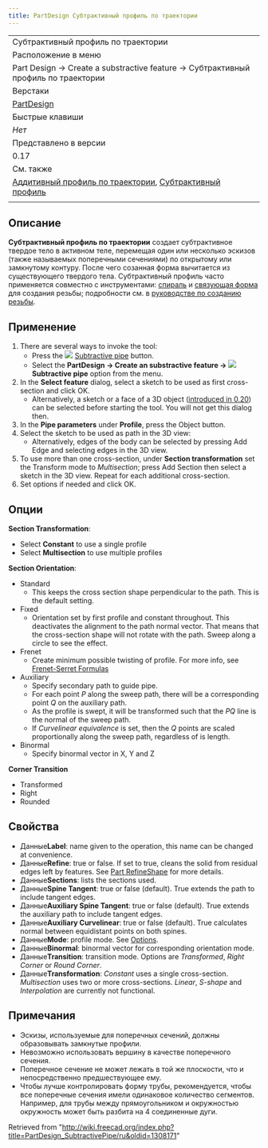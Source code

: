 ```yaml
---
title: PartDesign Субтрактивный профиль по траектории
---
```

|  |
| --- |
| Субтрактивный профиль по траектории |
| Расположение в меню |
| Part Design → Create a substractive feature → Субтрактивный профиль по траектории |
| Верстаки |
| [PartDesign](/PartDesign_Workbench/ru "PartDesign Workbench/ru") |
| Быстрые клавиши |
| *Нет* |
| Представлено в версии |
| 0.17 |
| См. также |
| [Аддитивный профиль по траектории](/PartDesign_AdditivePipe/ru "PartDesign AdditivePipe/ru"), [Субтрактивный профиль](/PartDesign_SubtractiveLoft/ru "PartDesign SubtractiveLoft/ru") |
|  |

## Описание

**Субтрактивный профиль по траектории** создает субтрактивное твердое тело в активном теле, перемещая один или несколько эскизов (также называемых поперечными сечениями) по открытому или замкнутому контуру. После чего созанная форма вычитается из существующего твердого тела. Субтрактивный профиль часто применяется совместно с инструментами: [спираль](/Part_Helix/ru "Part Helix/ru") и [связующая форма](/PartDesign_ShapeBinder/ru "PartDesign ShapeBinder/ru") для создания резьбы; подробности см. в [руководстве по созданию резьбы](/Thread_for_Screw_Tutorial/ru "Thread for Screw Tutorial/ru").

## Применение

1. There are several ways to invoke the tool:
   * Press the ![](/images/PartDesign_SubtractivePipe.svg) [Subtractive pipe](/PartDesign_SubtractivePipe "PartDesign SubtractivePipe") button.
   * Select the **PartDesign → Create an substractive feature → ![](/images/PartDesign_SubtractivePipe.svg) Subtractive pipe** option from the menu.
2. In the **Select feature** dialog, select a sketch to be used as first cross-section and click OK.
   * Alternatively, a sketch or a face of a 3D object ([introduced in 0.20](/Release_notes_0.20 "Release notes 0.20")) can be selected before starting the tool. You will not get this dialog then.
3. In the **Pipe parameters** under **Profile**, press the Object button.
4. Select the sketch to be used as path in the 3D view:
   * Alternatively, edges of the body can be selected by pressing Add Edge and selecting edges in the 3D view.
5. To use more than one cross-section, under **Section transformation** set the Transform mode to *Multisection*; press Add Section then select a sketch in the 3D view. Repeat for each additional cross-section.
6. Set options if needed and click OK.

## Опции

**Section Transformation**:

* Select **Constant** to use a single profile
* Select **Multisection** to use multiple profiles

**Section Orientation**:

* Standard
  + This keeps the cross section shape perpendicular to the path. This is the default setting.
* Fixed
  + Orientation set by first profile and constant throughout. This deactivates the alignment to the path normal vector. That means that the cross-section shape will not rotate with the path. Sweep along a circle to see the effect.
* Frenet
  + Create minimum possible twisting of profile. For more info, see [Frenet-Serret Formulas](https://en.wikipedia.org/wiki/Frenet%E2%80%93Serret_formulas)
* Auxiliary
  + Specify secondary path to guide pipe.
  + For each point *P* along the sweep path, there will be a corresponding point *Q* on the auxiliary path.
  + As the profile is swept, it will be transformed such that the *PQ* line is the normal of the sweep path.
  + If *Curvelinear equivalence* is set, then the *Q* points are scaled proportionally along the sweep path, regardless of is length.
* Binormal
  + Specify binormal vector in X, Y and Z

**Corner Transition**

* Transformed
* Right
* Rounded

## Свойства

* Данные**Label**: name given to the operation, this name can be changed at convenience.
* Данные**Refine**: true or false. If set to true, cleans the solid from residual edges left by features. See [Part RefineShape](/Part_RefineShape "Part RefineShape") for more details.
* Данные**Sections**: lists the sections used.
* Данные**Spine Tangent**: true or false (default). True extends the path to include tangent edges.
* Данные**Auxiliary Spine Tangent**: true or false (default). True extends the auxiliary path to include tangent edges.
* Данные**Auxiliary Curvelinear**: true or false (default). True calculates normal between equidistant points on both spines.
* Данные**Mode**: profile mode. See [Options](#Options).
* Данные**Binormal**: binormal vector for corresponding orientation mode.
* Данные**Transition**: transition mode. Options are *Transformed*, *Right Corner* or *Round Corner*.
* Данные**Transformation**: *Constant* uses a single cross-section. *Multisection* uses two or more cross-sections. *Linear*, *S-shape* and *Interpolation* are currently not functional.

## Примечания

* Эскизы, используемые для поперечных сечений, должны образовывать замкнутые профили.
* Невозможно использовать вершину в качестве поперечного сечения.
* Поперечное сечение не может лежать в той же плоскости, что и непосредственно предшествующее ему.
* Чтобы лучше контролировать форму трубы, рекомендуется, чтобы все поперечные сечения имели одинаковое количество сегментов. Например, для трубы между прямоугольником и окружностью окружность может быть разбита на 4 соединенные дуги.

Retrieved from "<http://wiki.freecad.org/index.php?title=PartDesign_SubtractivePipe/ru&oldid=1308171>"